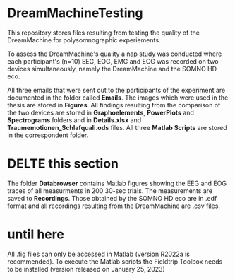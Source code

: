 # DreamMachineTesting

This repository stores files resulting from testing the quality of the DreamMachine for polysomnographic experiements.

To assess the DreamMachine's quality a nap study was conducted where each participant's (n=10) EEG, EOG, EMG and ECG was recorded on two devices simultaneously, namely the DreamMachine and the SOMNO HD eco.

All three emails that were sent out to the participants of the experiment are documented in the folder called **Emails**.
The images which were used in the thesis are stored in **Figures**.
All findings resulting from the comparison of the two devices are stored in **Graphoelements**, **PowerPlots** and **Spectrograms** folders and in **Details.xlsx** and **Traumemotionen_Schlafquali.ods** files.
All three **Matlab Scripts** are stored in the correspondent folder.

# DELTE this section
The folder **Databrowser** contains Matlab figures showing the EEG and EOG traces of all measurments in 200 30-sec trials.
The measurements are saved to **Recordings**. Those obtained by the SOMNO HD eco are in .edf format and all recordings resulting from the DreamMachine are .csv files.
# until here

All .fig files can only be accessed in Matlab (version R2022a is recommended).
To execute the Matlab scripts the Fieldtrip Toolbox needs to be installed (version released on January 25, 2023)
